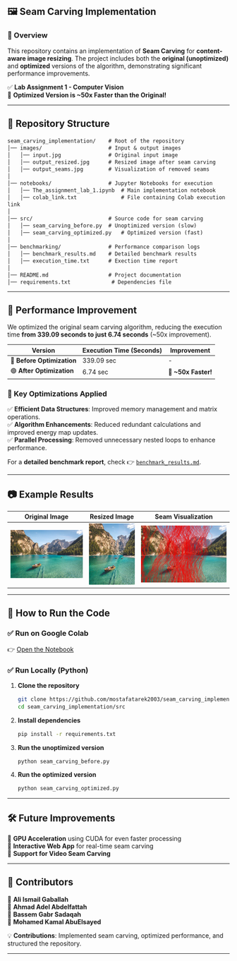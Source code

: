 ## 🖼️ Seam Carving Implementation  

### 📌 Overview  
This repository contains an implementation of **Seam Carving** for **content-aware image resizing**. The project includes both the **original (unoptimized)** and **optimized** versions of the algorithm, demonstrating significant performance improvements.  

✅ **Lab Assignment 1 - Computer Vision**  
🚀 **Optimized Version is ~50x Faster than the Original!**  

---

## 📂 Repository Structure  

```
seam_carving_implementation/    # Root of the repository
│── images/                     # Input & output images
│   │── input.jpg               # Original input image
│   │── output_resized.jpg      # Resized image after seam carving
│   │── output_seams.jpg        # Visualization of removed seams
│
│── notebooks/                  # Jupyter Notebooks for execution
│   │── The_assignment_lab_1.ipynb  # Main implementation notebook
│   │── colab_link.txt              # File containing Colab execution link
│
│── src/                        # Source code for seam carving
│   │── seam_carving_before.py  # Unoptimized version (slow)
│   │── seam_carving_optimized.py   # Optimized version (fast)
│
│── benchmarking/               # Performance comparison logs
│   │── benchmark_results.md    # Detailed benchmark results
│   │── execution_time.txt      # Exection time report
│
│── README.md                   # Project documentation
│── requirements.txt             # Dependencies file
```

---

## 🚀 **Performance Improvement**  
We optimized the original seam carving algorithm, reducing the execution time **from 339.09 seconds to just 6.74 seconds** (~50x improvement).  

| Version                 | Execution Time (Seconds) | Improvement |
|-------------------------|------------------------|-------------|
| 🔴 **Before Optimization** | 339.09 sec             | -           |
| 🟢 **After Optimization**  | 6.74 sec               | 🚀 **~50x Faster!** |

### **🔬 Key Optimizations Applied**  
✅ **Efficient Data Structures**: Improved memory management and matrix operations.  
✅ **Algorithm Enhancements**: Reduced redundant calculations and improved energy map updates.  
✅ **Parallel Processing**: Removed unnecessary nested loops to enhance performance.  

For a **detailed benchmark report**, check 👉 [`benchmark_results.md`](benchmarking/benchmark_results.md).

---

## 📷 **Example Results**  

| **Original Image**  | **Resized Image** | **Seam Visualization** |
|--------------------|------------------|----------------------|
| ![Input](images/input.jpg) | ![Resized](images/output_resized.jpg) | ![Seams](images/output_seams.jpg) |

---

## 📌 **How to Run the Code**  

### ✅ **Run on Google Colab**  
👉 [Open the Notebook](https://colab.research.google.com/drive/1ENwh5IcX_4pQ3heDQTbIoKCBQdCvlfaO?usp=sharing)  

### ✅ **Run Locally (Python)**  

1. **Clone the repository**  
   ```bash
   git clone https://github.com/mostafatarek2003/seam_carving_implementation.git
   cd seam_carving_implementation/src
   ```

2. **Install dependencies**  
   ```bash
   pip install -r requirements.txt
   ```

3. **Run the unoptimized version**  
   ```bash
   python seam_carving_before.py
   ```

4. **Run the optimized version**  
   ```bash
   python seam_carving_optimized.py
   ```

---

## 🛠️ **Future Improvements**  

🔹 **GPU Acceleration** using CUDA for even faster processing  
🔹 **Interactive Web App** for real-time seam carving  
🔹 **Support for Video Seam Carving**  

---

## 🤝 **Contributors**  

📌 **Ali Ismail Gaballah**  
📌 **Ahmad Adel Abdelfattah**  
📌 **Bassem Gabr Sadaqah**  
📌 **Mohamed Kamal AbuElsayed**  

💡 **Contributions**: Implemented seam carving, optimized performance, and structured the repository.  

---
